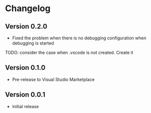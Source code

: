 # Changelog

## Version 0.2.0

* Fixed the problem when there is no debugging configuration when debugging is started

TODO: consider the case when .vscode is not created. Create it

## Version 0.1.0

* Pre-release to Visual Studio Marketplace

## Version 0.0.1

* Initial release
